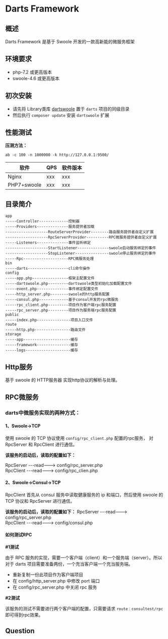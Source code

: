 # Darts Framework 

## 概述

Darts Framework 是基于 Swoole 开发的一款高新能的微服务框架

## 环境要求

- php-7.2 或更高版本
- swoole-4.6 或更高版本

## 初次安装

- 请先将 Library类库 [dartswoole](https://github.com/jefferyjob/dartswoole) 置于 `darts` 项目的同级目录
- 然后执行 `composer update` 安装 `dartswoole` 扩展

## 性能测试

**压测方法：**

```shell
ab -c 100 -n 1000000 -k http://127.0.0.1:9500/
```

|  软件   | QPS  | 软件版本  |
|  ----  | ----  | ----  |
| Nginx  | xxx | xxx |
| PHP7+swoole  | xxx | xxx |


## 目录简介

```text
app  
-----Controller-------------控制器     
-----Providers--------------服务提供者加载
-------------------RouteServerProvider--------路由服务提供者自定义扩展
-------------------RpcServerProvider----------RPC微服务提供者自定义扩展
-----Listeners--------------事件监听绑定
-------------------StartListener--------------swoole启动服务绑定的事件
-------------------StopListener---------------swoole停止服务绑定的事件
-----Rpc--------------------RPC微服务处理
bin  
-----darts------------------cli命令操作  
config  
-----app.php----------------框架主配置文件  
-----dartswoole.php---------dartswoole类型初始化加载配置文件  
-----event.php--------------事件绑定配置文件  
-----http_server.php--------swoole的http服务配置
-----consul.php-------------基于consul开发的rpc微服务
-----rpc_client.php---------项目作为客户端rpc服务配置
-----rpc_server.php---------项目作为服务端rpc服务配置
public  
-----index.php---------------项目入口文件  
route  
-----http.php----------------路由文件  
storage  
-----app---------------------缓存    
-----framework---------------缓存  
-----logs--------------------缓存    
```

## Http服务

基于 swoole 的 HTTP服务器 实现http协议的解析与处理。

## RPC微服务

### darts中微服务实现的两种方式： 

#### 1、Swoole->TCP

使用 swoole 的 TCP 协议使用 `config/rpc_client.php` 配置的rpc服务， 对 RpcServer 和 RpcClient 进行通信。  

**该服务的启动后，读取的配置如下：** 

RpcServer   ---read--->    config/rpc_server.php  
RpcClient   ---read--->    config/rpc_clien.php

#### 2、Swoole->Consul->TCP

RpcClient 首先从 consul 服务中读取健康服务的 ip 和端口，然后使用 swoole 的 TCP 协议和 RpcServer 进行通信。   

**该服务的启动后，读取的配置如下：**
RpcServer   ---read--->    config/rpc_server.php  
RpcClient   ---read--->    config/consul.php

#### 如何测试RPC

**#1测试**

由于 RPC 服务的实现，需要一个客户端（client）和一个服务端（server）。所以对于 darts 项目需要准备两份，一个充当客户端一个充当服务端。

- 重新复制一份此项目作为客户端项目
- 在 config/http_server.php 中修改 port 端口
- 在 config/rpc_server.php 中关闭 rpc 服务

**#2测试**

该服务的测试不需要进行两个客户端的配置，只需要请求 `route：consultest/rpc` 即可得到rpc效果。


## Question



